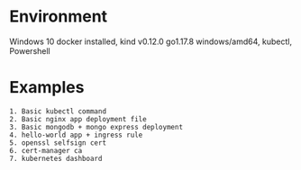 # Environment

Windows 10 docker installed, kind v0.12.0 go1.17.8 windows/amd64, kubectl,  Powershell

# Examples

    1. Basic kubectl command
    2. Basic nginx app deployment file
    3. Basic mongodb + mongo express deployment
    4. hello-world app + ingress rule
    5. openssl selfsign cert
    6. cert-manager ca
    7. kubernetes dashboard
